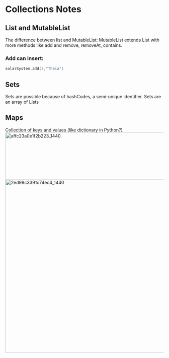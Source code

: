 # Collections Notes
## List and MutableList
The difference between list and MutableList:
MutableList extends List with more methods like add and remove, removeAt, contains. 
### Add can insert:
``` kotlin
solarSystem.add(3,"Theia")
```

## Sets
Sets are possible because of hashCodes, a semi-unique identifier. Sets are an array of Lists

## Maps
Collection of keys and values (like dictionary in Python?)
<img width="1354" height="148" alt="affc23a0e1f2b223_1440" src="https://github.com/user-attachments/assets/ac374917-a21f-4e9f-b798-97952308fcd8" />
<img width="890" height="552" alt="2ed99c3391c74ec4_1440" src="https://github.com/user-attachments/assets/b18caa0f-0bbb-4a7b-b920-70838e74abb3" />

